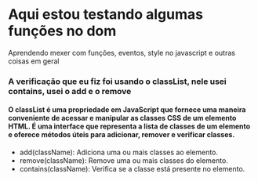 <h1>Aqui estou testando algumas funções no dom</h1>
<p>Aprendendo mexer com funções, eventos, style no javascript e outras coisas em geral</p>

<h3>A verificação que eu fiz foi usando o classList, nele usei <strong>contains</strong>, usei o add e o remove</h3>
<h4>O classList é uma propriedade em JavaScript que fornece uma maneira conveniente de acessar e manipular as classes CSS de um elemento HTML. É uma interface que representa a lista de classes de um elemento e oferece métodos úteis para adicionar, remover e verificar classes.</h4>
<ul>
  <li>add(className): Adiciona uma ou mais classes ao elemento.</li>
  <li>remove(className): Remove uma ou mais classes do elemento.</li>
  <li>contains(className): Verifica se a classe está presente no elemento.</li>
</ul>

